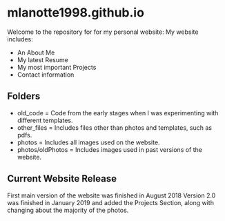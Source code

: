 
mlanotte1998.github.io
===============================

Welcome to the repository for for my personal website: My website includes:

* An About Me
* My latest Resume
* My most important Projects
* Contact information 

Folders
--------

* old_code = Code from the early stages when I was experimenting with different templates. 
* other_files = Includes files other than photos and templates, such as pdfs.
* photos = Includes all images used on the website. 
* photos/oldPhotos = Includes images used in past versions of the website. 


Current Website Release
---------------

First main version of the website was finished in August 2018
Version 2.0 was finished in January 2019 and added the Projects Section, along with changing about the majority of the photos. 

